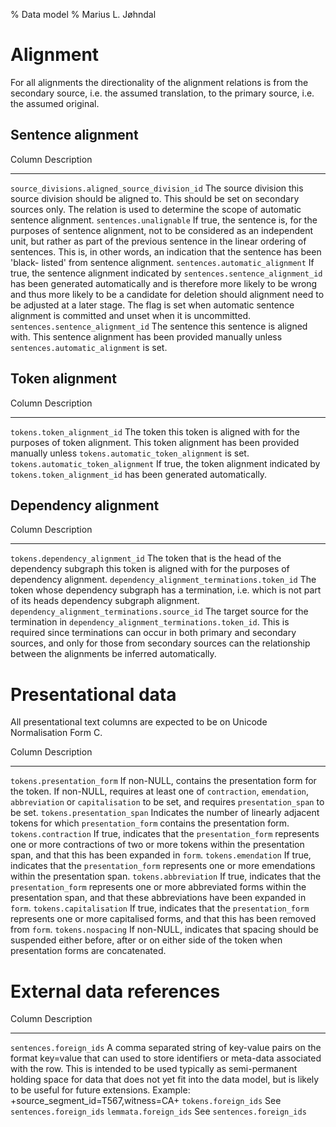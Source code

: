 % Data model
% Marius L. Jøhndal

Alignment
=========

For all alignments the directionality of the alignment relations is from the
secondary source, i.e. the assumed translation, to the primary source, i.e. the
assumed original.

Sentence alignment
------------------

Column                                         Description
------                                         -----------
`source_divisions.aligned_source_division_id`  The source division this source division should be aligned to. This should be set on secondary sources only. The relation is used to determine the scope of automatic sentence alignment.
`sentences.unalignable`                        If true, the sentence is, for the purposes of sentence alignment, not to be considered as an independent unit, but rather as part of the previous sentence in the linear ordering of sentences. This is, in other words, an indication that the sentence has been 'black- listed' from sentence alignment.
`sentences.automatic_alignment`                If true, the sentence alignment indicated by `sentences.sentence_alignment_id` has been generated automatically and is therefore more likely to be wrong and thus more likely to be a candidate for deletion should alignment need to be adjusted at a later stage. The flag is set when automatic sentence alignment is committed and unset when it is uncommitted.
`sentences.sentence_alignment_id`              The sentence this sentence is aligned with. This sentence alignment has been provided manually unless `sentences.automatic_alignment` is set.

Token alignment
---------------

Column                               Description
------                               -----------
`tokens.token_alignment_id`          The token this token is aligned with for the purposes of token alignment. This token alignment has been provided manually unless `tokens.automatic_token_alignment` is set.
`tokens.automatic_token_alignment`   If true, the token alignment indicated by `tokens.token_alignment_id` has been generated automatically.

Dependency alignment
--------------------

Column                                        Description
------                                        -----------
`tokens.dependency_alignment_id`              The token that is the head of the dependency subgraph this token is aligned with for the purposes of dependency alignment.
`dependency_alignment_terminations.token_id`  The token whose dependency subgraph has a termination, i.e. which is not part of its heads dependency subgraph alignment.
`dependency_alignment_terminations.source_id` The target source for the termination in `dependency_alignment_terminations.token_id`. This is required since terminations can occur in both primary and secondary sources, and only for those from secondary sources can the relationship between the alignments be inferred automatically.

Presentational data
===================

All presentational text columns are expected to be on Unicode Normalisation Form C.

Column                                        Description
------                                        -----------
`tokens.presentation_form`                    If non-NULL, contains the presentation form for the token. If non-NULL, requires at least one of `contraction`, `emendation`, `abbreviation` or `capitalisation` to be set, and requires `presentation_span` to be set.
`tokens.presentation_span`                    Indicates the number of linearly adjacent tokens for which `presentation_form` contains the presentation form.
`tokens.contraction`                          If true, indicates that the `presentation_form` represents one or more contractions of two or more tokens within the presentation span, and that this has been expanded in `form`.
`tokens.emendation`                           If true, indicates that the `presentation_form` represents one or more emendations within the presentation span.
`tokens.abbreviation`                         If true, indicates that the `presentation_form` represents one or more abbreviated forms within the presentation span, and that these abbreviations have been expanded in `form`.
`tokens.capitalisation`                       If true, indicates that the `presentation_form` represents one or more capitalised forms, and that this has been removed from `form`.
`tokens.nospacing`                            If non-NULL, indicates that spacing should be suspended either before, after or on either side of the token when presentation forms are concatenated.

External data references
========================

Column                                        Description
------                                        -----------
`sentences.foreign_ids`                       A comma separated string of key-value pairs on the format key=value that can used to store identifiers or meta-data associated with the row. This is intended to be used typically as semi-permanent holding space for data that does not yet fit into the data model, but is likely to be useful for future extensions. Example: +source_segment_id=T567,witness=CA+
`tokens.foreign_ids`                          See `sentences.foreign_ids`
`lemmata.foreign_ids`                         See `sentences.foreign_ids`
